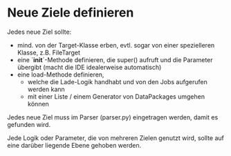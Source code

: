 # Neue Ziele definieren

Jedes neue Ziel sollte:

- mind. von der Target-Klasse erben, evtl. sogar von einer spezielleren Klasse, z.B. FileTarget
- eine ´__init__´-Methode definieren, die super() aufruft und die Parameter übergibt (macht die IDE idealerweise automatisch)
- eine load-Methode definieren,
  - welche die Lade-Logik handhabt und von den Jobs aufgerufen werden kann
  - mit einer Liste / einem Generator von DataPackages umgehen können

Jedes neue Ziel muss im Parser (parser.py) eingetragen werden, damit es gefunden wird.

Jede Logik oder Parameter, die von mehreren Zielen genutzt wird, sollte auf eine darüber liegende Ebene gehoben werden.
